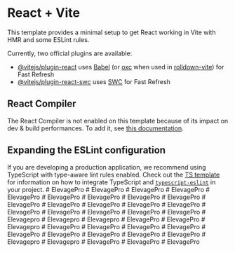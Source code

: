# React + Vite

This template provides a minimal setup to get React working in Vite with HMR and some ESLint rules.

Currently, two official plugins are available:

- [@vitejs/plugin-react](https://github.com/vitejs/vite-plugin-react/blob/main/packages/plugin-react) uses [Babel](https://babeljs.io/) (or [oxc](https://oxc.rs) when used in [rolldown-vite](https://vite.dev/guide/rolldown)) for Fast Refresh
- [@vitejs/plugin-react-swc](https://github.com/vitejs/vite-plugin-react/blob/main/packages/plugin-react-swc) uses [SWC](https://swc.rs/) for Fast Refresh

## React Compiler

The React Compiler is not enabled on this template because of its impact on dev & build performances. To add it, see [this documentation](https://react.dev/learn/react-compiler/installation).

## Expanding the ESLint configuration

If you are developing a production application, we recommend using TypeScript with type-aware lint rules enabled. Check out the [TS template](https://github.com/vitejs/vite/tree/main/packages/create-vite/template-react-ts) for information on how to integrate TypeScript and [`typescript-eslint`](https://typescript-eslint.io) in your project.
#   E l e v a g e P r o  
 #   E l e v a g e P r o  
 #   E l e v a g e P r o  
 #   E l e v a g e P r o  
 #   E l e v a g e P r o  
 #   E l e v a g e P r o  
 #   E l e v a g e P r o  
 #   E l e v a g e P r o  
 #   E l e v a g e P r o  
 #   E l e v a g e P r o  
 #   E l e v a g e P r o  
 #   E l e v a g e P r o  
 #   E l e v a g e P r o  
 #   E l e v a g e P r o  
 #   E l e v a g e P r o  
 #   E l e v a g e P r o  
 #   E l e v a g e P r o  
 #   E l e v a g e P r o  
 #   E l e v a g e P r o  
 #   E l e v a g e p r o  
 #   E l e v a g e p r o  
 #   E l e v a g e p r o  
 #   E l e v a g e P r o  
 #   E l e v a g e P r o  
 #   E l e v a g e p r o  
 #   E l e v a g e P r o  
 #   E l e v a g e P r o  
 #   E l e v a g e P r o  
 #   E l e v a g e P r o  
 #   E l e v a g e P r o  
 #   E l e v a g e P r o  
 #   E l e v a g e P r o  
 #   E l e v a g e P r o  
 #   E l e v a g e P r o  
 #   E l e v a g e p r o  
 #   E l e v a g e p r o  
 #   E l e v a g e P r o  
 #   E l e v a g e P r o  
 #   E l e v a g e P r o  
 